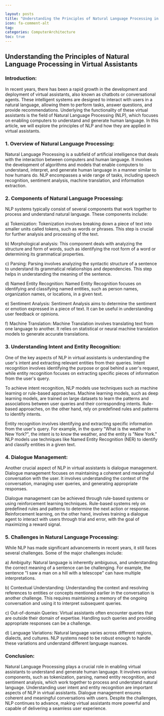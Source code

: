 ```yaml
---

layout: posts
title: "Understanding the Principles of Natural Language Processing in Virtual Assistants"
icon: fa-comment-alt
tag:      
categories: ComputerArchitecture
toc: true
---
```




## Understanding the Principles of Natural Language Processing in Virtual Assistants

### Introduction:

In recent years, there has been a rapid growth in the development and deployment of virtual assistants, also known as chatbots or conversational agents. These intelligent systems are designed to interact with users in a natural language, allowing them to perform tasks, answer questions, and provide recommendations. Underlying the functionality of these virtual assistants is the field of Natural Language Processing (NLP), which focuses on enabling computers to understand and generate human language. In this article, we will explore the principles of NLP and how they are applied in virtual assistants.

### 1. Overview of Natural Language Processing:

Natural Language Processing is a subfield of artificial intelligence that deals with the interaction between computers and human language. It involves the development of algorithms and models that enable computers to understand, interpret, and generate human language in a manner similar to how humans do. NLP encompasses a wide range of tasks, including speech recognition, sentiment analysis, machine translation, and information extraction.

### 2. Components of Natural Language Processing:

NLP systems typically consist of several components that work together to process and understand natural language. These components include:

a) Tokenization: Tokenization involves breaking down a piece of text into smaller units called tokens, such as words or phrases. This step is crucial for further analysis and processing of the text.

b) Morphological analysis: This component deals with analyzing the structure and form of words, such as identifying the root form of a word or determining its grammatical properties.

c) Parsing: Parsing involves analyzing the syntactic structure of a sentence to understand its grammatical relationships and dependencies. This step helps in understanding the meaning of the sentence.

d) Named Entity Recognition: Named Entity Recognition focuses on identifying and classifying named entities, such as person names, organization names, or locations, in a given text.

e) Sentiment Analysis: Sentiment Analysis aims to determine the sentiment or emotion expressed in a piece of text. It can be useful in understanding user feedback or opinions.

f) Machine Translation: Machine Translation involves translating text from one language to another. It relies on statistical or neural machine translation models to generate accurate translations.

### 3. Understanding Intent and Entity Recognition:

One of the key aspects of NLP in virtual assistants is understanding the user's intent and extracting relevant entities from their queries. Intent recognition involves identifying the purpose or goal behind a user's request, while entity recognition focuses on extracting specific pieces of information from the user's query.

To achieve intent recognition, NLP models use techniques such as machine learning or rule-based approaches. Machine learning models, such as deep learning models, are trained on large datasets to learn the patterns and associations between user queries and their corresponding intents. Rule-based approaches, on the other hand, rely on predefined rules and patterns to identify intents.

Entity recognition involves identifying and extracting specific information from the user's query. For example, in the query "What is the weather in New York?", the intent is to know the weather, and the entity is "New York." NLP models use techniques like Named Entity Recognition (NER) to identify and classify entities in a given text.

### 4. Dialogue Management:

Another crucial aspect of NLP in virtual assistants is dialogue management. Dialogue management focuses on maintaining a coherent and meaningful conversation with the user. It involves understanding the context of the conversation, managing user queries, and generating appropriate responses.

Dialogue management can be achieved through rule-based systems or using reinforcement learning techniques. Rule-based systems rely on predefined rules and patterns to determine the next action or response. Reinforcement learning, on the other hand, involves training a dialogue agent to interact with users through trial and error, with the goal of maximizing a reward signal.

### 5. Challenges in Natural Language Processing:

While NLP has made significant advancements in recent years, it still faces several challenges. Some of the major challenges include:

a) Ambiguity: Natural language is inherently ambiguous, and understanding the correct meaning of a sentence can be challenging. For example, the sentence "I saw a man on a hill with a telescope" can have multiple interpretations.

b) Contextual Understanding: Understanding the context and resolving references to entities or concepts mentioned earlier in the conversation is another challenge. This requires maintaining a memory of the ongoing conversation and using it to interpret subsequent queries.

c) Out-of-domain Queries: Virtual assistants often encounter queries that are outside their domain of expertise. Handling such queries and providing appropriate responses can be a challenge.

d) Language Variations: Natural language varies across different regions, dialects, and cultures. NLP systems need to be robust enough to handle these variations and understand different language nuances.

### Conclusion:

Natural Language Processing plays a crucial role in enabling virtual assistants to understand and generate human language. It involves various components, such as tokenization, parsing, named entity recognition, and sentiment analysis, which work together to process and understand natural language. Understanding user intent and entity recognition are important aspects of NLP in virtual assistants. Dialogue management ensures coherent and meaningful conversations with users. Despite the challenges, NLP continues to advance, making virtual assistants more powerful and capable of delivering a seamless user experience.